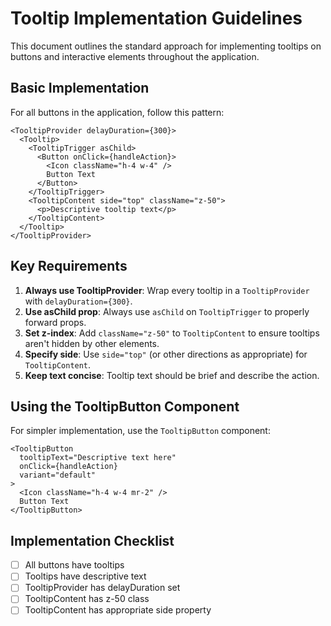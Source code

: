 
# Tooltip Implementation Guidelines

This document outlines the standard approach for implementing tooltips on buttons and interactive elements throughout the application.

## Basic Implementation

For all buttons in the application, follow this pattern:

```tsx
<TooltipProvider delayDuration={300}>
  <Tooltip>
    <TooltipTrigger asChild>
      <Button onClick={handleAction}>
        <Icon className="h-4 w-4" />
        Button Text
      </Button>
    </TooltipTrigger>
    <TooltipContent side="top" className="z-50">
      <p>Descriptive tooltip text</p>
    </TooltipContent>
  </Tooltip>
</TooltipProvider>
```

## Key Requirements

1. **Always use TooltipProvider**: Wrap every tooltip in a `TooltipProvider` with `delayDuration={300}`.
2. **Use asChild prop**: Always use `asChild` on `TooltipTrigger` to properly forward props.
3. **Set z-index**: Add `className="z-50"` to `TooltipContent` to ensure tooltips aren't hidden by other elements.
4. **Specify side**: Use `side="top"` (or other directions as appropriate) for `TooltipContent`.
5. **Keep text concise**: Tooltip text should be brief and describe the action.

## Using the TooltipButton Component

For simpler implementation, use the `TooltipButton` component:

```tsx
<TooltipButton
  tooltipText="Descriptive text here"
  onClick={handleAction}
  variant="default"
>
  <Icon className="h-4 w-4 mr-2" />
  Button Text
</TooltipButton>
```

## Implementation Checklist

- [ ] All buttons have tooltips
- [ ] Tooltips have descriptive text
- [ ] TooltipProvider has delayDuration set
- [ ] TooltipContent has z-50 class
- [ ] TooltipContent has appropriate side property

